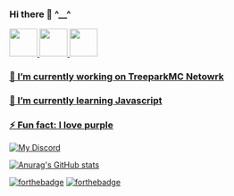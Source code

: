 ### Hi there 👋 ^__^


   <a href="https://t.me/Repressoh">
      <img width="50px" src="https://img.icons8.com/fluency/452/telegram-app.png"/>
  <a href="http://discord.treepark.games"/>
      <img width="50px" src="https://img.icons8.com/fluency/452/discord.png"/>
  <a href="https://instagram.com/Casealby"/>
      <img width="50px" src="https://www.clipartmax.com/png/full/266-2661594_consoling-clip-art.png"/>
 <p align="center">
  
     
 ### 🔭 I’m currently working on TreeparkMC Netowrk
     
 ### 🌱 I’m currently learning Javascript
     
 ### ⚡ Fun fact: I love purple 
     
  <p allign="center">
    
     
![My Discord](https://discord-readme-badge.vercel.app/api?id=855762880439255060)

     
[![Anurag's GitHub stats](https://github-readme-stats.vercel.app/api?username=Repressoh&count_private=true&show_icons=true&theme=tokyonight)](https://github.com/anuraghazra/github-readme-stats)
  </p>
   
[![forthebadge](https://forthebadge.com/images/badges/built-with-love.svg)](https://forthebadge.com)  [![forthebadge](https://forthebadge.com/images/badges/made-with-markdown.svg)](https://forthebadge.com)  
